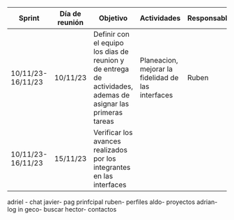 |Sprint | Día de reunión | Objetivo | Actividades | Responsables | Fecha límite  |  Resultados |
|-------|-------------|-------------|-------------|-------|------------|--|
|10/11/23-16/11/23| 10/11/23 | Definir con el equipo los dias de reunion y de entrega de actividades, ademas de asignar las primeras tareas | Planeacion, mejorar la fidelidad de las interfaces | Ruben | 15/11/23 los avances y el 17/11/23 la final | |
|10/11/23-16/11/23| 15/11/23 | Verificar los avances realizados por los integrantes en las interfaces| ||

adriel - chat
javier- pag prinfcipal
ruben- perfiles
aldo- proyectos
adrian- log in
geco- buscar
hector- contactos
